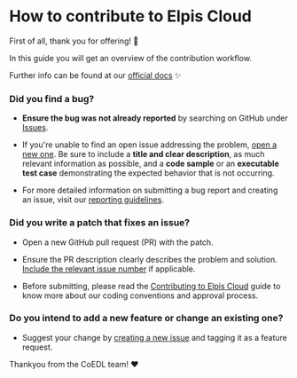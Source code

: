 # How to contribute to Elpis Cloud

First of all, thank you for offering! :clinking_glasses:

In this guide you will get an overview of the contribution workflow.

Further info can be found at our [official docs](http://docs.elpis.cloud/en/latest/contributing) :sparkles:

### **Did you find a bug?**

- **Ensure the bug was not already reported** by searching on GitHub under
  [Issues](https://github.com/CoEDL/elpiscloud/issues).

- If you're unable to find an open issue addressing the problem,
  [open a new one](https://github.com/CoEDL/elpiscloud/issues/new).
  Be sure to include a **title and clear description**, as much relevant
  information as possible, and a **code sample** or an **executable test case**
  demonstrating the expected behavior that is not occurring.

- For more detailed information on submitting a bug report and creating an issue,
  visit our [reporting guidelines](http://docs.elpis.cloud/en/latest/contributing#reporting-an-issue).

### **Did you write a patch that fixes an issue?**

- Open a new GitHub pull request (PR) with the patch.

- Ensure the PR description clearly describes the problem and solution.
  [Include the relevant issue number](https://docs.github.com/en/issues/tracking-your-work-with-issues/linking-a-pull-request-to-an-issue)
  if applicable.

- Before submitting, please read the [Contributing to Elpis Cloud](http://docs.elpis.cloud/en/latest/contributing)
  guide to know more about our coding conventions and approval process.

### **Do you intend to add a new feature or change an existing one?**

- Suggest your change by [creating a new issue](https://github.com/CoEDL/elpiscloud/issues/new)
  and tagging it as a feature request.

Thankyou from the CoEDL team! :heart:
